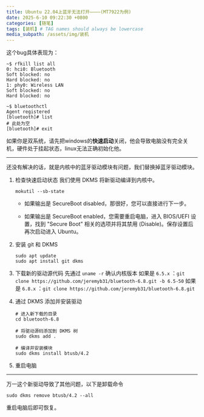 ```yaml
---
title: Ubuntu 22.04上蓝牙无法打开————(MT7922为例)
date: 2025-6-10 09:22:30 +0800
categories: [随笔]
tags: [装机] # TAG names should always be lowercase
media_subpath: /assets/img/装机
---
```

这个bug具体表现为：
```shell
~$ rfkill list all
0: hci0: Bluetooth
Soft blocked: no
Hard blocked: no
1: phy0: Wireless LAN
Soft blocked: no
Hard blocked: no

~$ bluetoothctl
Agent registered
[bluetooth]# list
# 此处为空
[bluetooth]# exit
```

如果你是双系统，请先把windows的**快速启动**关闭，他会导致电脑没有完全关机，硬件处于挂起状态，linux无法正确初始化他。

---

还没有解决的话，就是内核中的蓝牙驱动模块有问题，我们替换掉蓝牙驱动模块。

1. 检查快速启动状态
    我们使用 DKMS 将新驱动编译到内核中。
    ```
    mokutil --sb-state
    ```
    - 如果输出是 SecureBoot disabled，那很好，您可以直接进行下一步。

    - 如果输出是 SecureBoot enabled，您需要重启电脑，进入 BIOS/UEFI 设置，找到 "Secure Boot" 相关的选项并将其禁用 (Disable)。保存设置后再次启动进入 Ubuntu。

2. 安装 git 和 DKMS
    ```shell
    sudo apt update
    sudo apt install git dkms
    ```

3. 下载新的驱动源代码
    先通过 `uname -r` 确认内核版本
    如果是 `6.5.x` ：`git clone https://github.com/jeremyb31/bluetooth-6.8.git -b 6.5-50`
    如果是 `6.8.x` ：`git clone https://github.com/jeremyb31/bluetooth-6.8.git`

4. 通过 DKMS 添加并安装驱动
    ```shell
    # 进入新下载的目录
    cd bluetooth-6.8

    # 将驱动源码添加到 DKMS 树
    sudo dkms add .

    # 编译并安装模块
    sudo dkms install btusb/4.2
    ```

5. 重启电脑

---
万一这个新驱动导致了其他问题，以下是卸载命令
```shell
sudo dkms remove btusb/4.2 --all
```

重启电脑后即可恢复。